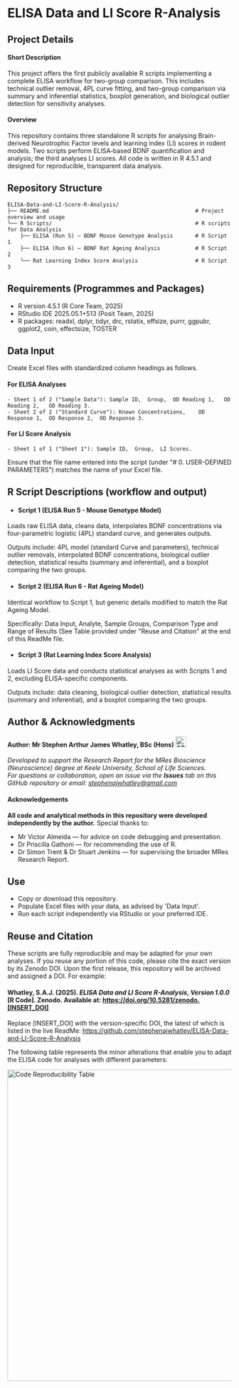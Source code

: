# ELISA Data and LI Score R-Analysis
## Project Details
#### Short Description
This project offers the first publicly available R scripts implementing a complete ELISA workflow for two-group comparison.  This includes technical outlier removal, 4PL curve fitting, and two-group comparison via summary and inferential statistics, boxplot generation, and biological outlier detection for sensitivity analyses.
#### Overview
This repository contains three standalone R scripts for analysing Brain-derived Neurotrophic Factor levels and learning index (LI) scores in rodent models. Two scripts perform ELISA‐based BDNF quantification and analysis; the third analyses LI scores. All code is written in R 4.5.1 and designed for reproducible, transparent data analysis.

## Repository Structure
```
ELISA-Data-and-LI-Score-R-Analysis/
├── README.md                                              # Project overview and usage
└── R Scripts/                                             # R scripts for Data Analysis
    ├── ELISA (Run 5) – BDNF Mouse Genotype Analysis       # R Script 1
    ├── ELISA (Run 6) – BDNF Rat Ageing Analysis           # R Script 2
    └── Rat Learning Index Score Analysis                  # R Script 3  
```

## Requirements (Programmes and Packages)
- R version 4.5.1 (R Core Team, 2025)
- RStudio IDE 2025.05.1+513 (Posit Team, 2025)
- R packages: readxl, dplyr, tidyr, drc, rstatix, effsize, purrr, ggpubr, ggplot2, coin, effectsize, TOSTER

## Data Input
Create Excel files with standardized column headings as follows.  
  #### For ELISA Analyses
    - Sheet 1 of 2 ("Sample Data"): Sample ID,	Group,	OD Reading 1,	OD Reading 2,	OD Reading 3.
    - Sheet 2 of 2 ("Standard Curve"): Known Concentrations,	OD Response 1,	OD Response 2,	OD Response 3.
  #### For LI Score Analysis
    - Sheet 1 of 1 ("Sheet 1"): Sample ID,	Group,	LI Scores.  
  
Ensure that the file name entered into the script (under "# 0. USER-DEFINED PARAMETERS") matches the name of your Excel file.
## R Script Descriptions (workflow and output)
- #### Script 1 (ELISA Run 5 - Mouse Genotype Model)
Loads raw ELISA data, cleans data, interpolates BDNF concentrations via four-parametric logistic (4PL) standard curve, and generates outputs.  
  
Outputs include: 4PL model (standard Curve and parameters), technical outlier removals, interpolated BDNF concentrations, biological outlier detection, statistical results (summary and inferential), and a boxplot comparing the two groups.
- #### Script 2 (ELISA Run 6 - Rat Ageing Model)
Identical workflow to Script 1, but generic details modified to match the Rat Ageing Model.  
  
Specifically: Data Input, Analyte, Sample Groups, Comparison Type and Range of Results (See Table provided under "Reuse and Citation" at the end of this ReadMe file.
- #### Script 3 (Rat Learning Index Score Analysis)
Loads LI Score data and conducts statistical analyses as with Scripts 1 and 2, excluding ELISA-specific components.   
  
Outputs include: data cleaning, biological outlier detection, statistical results (summary and inferential), and a boxplot comparing the two groups.

## Author & Acknowledgments
#### Author: Mr Stephen Arthur James Whatley, BSc (Hons) [<img width="24" height="24" alt="ORCID-iD_icon_vector-small" src="https://github.com/user-attachments/assets/4b07a438-d569-46bb-9b91-7ff90a0fed01" />](https://orcid.org/0009-0004-7099-7384)
_Developed to support the Research Report for the MRes Bioscience (Neuroscience) degree at Keele University, School of Life Sciences.  
For questions or collaboration, open an issue via the **Issues** tab on this GitHub repository or email: [stephenajwhatley@gmail.com](mailto:stephenajwhatley@gmail.com)_

#### Acknowledgements
**All code and analytical methods in this repository were developed independently by the author.** Special thanks to: 
- Mr Victor Almeida — for advice on code debugging and presentation.  
- Dr Priscilla Gathoni — for recommending the use of R.  
- Dr Simon Trent & Dr Stuart Jenkins — for supervising the broader MRes Research Report.

## Use
- Copy or download this repository.
- Populate Excel files with your data, as advised by 'Data Input'.
- Run each script independently via RStudio or your preferred IDE.

## Reuse and Citation
These scripts are fully reproducible and may be adapted for your own analyses. If you reuse any portion of this code, please cite the exact version by its Zenodo DOI. Upon the first release, this repository will be archived and assigned a DOI. For example:

#### Whatley, S.A.J. (2025). _ELISA Data and LI Score R-Analysis, Version 1.0.0_ [R Code]. Zenodo. Available at: https://doi.org/10.5281/zenodo.[INSERT_DOI]

Replace [INSERT_DOI] with the version-specific DOI, the latest of which is listed in the live ReadMe: https://github.com/stephenajwhatley/ELISA-Data-and-LI-Score-R-Analysis  

The following table represents the minor alterations that enable you to adapt the ELISA code for analyses with different parameters:  
  
<img width="900" height="700"  alt="Code Reproducibility Table" src="https://github.com/user-attachments/assets/5b0f54e1-063a-4df5-8e0e-efdaceaccaa6" />

